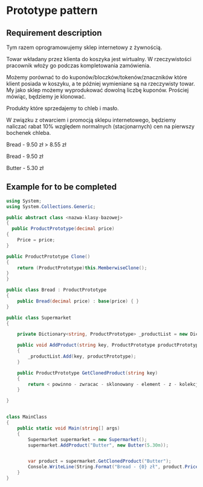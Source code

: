 # Prototype pattern

## Requirement description

Tym razem oprogramowujemy sklep internetowy z żywnością.

Towar wkładany przez klienta do koszyka jest wirtualny. W rzeczywistości pracownik włoży go podczas kompletowania zamówienia.

Możemy porównać to do kuponów/bloczków/tokenów/znaczników które klient posiada w koszyku, a te później wymieniane są na rzeczywisty towar. My jako sklep możemy wyprodukować dowolną liczbę kuponów. Prościej mówiąc, będziemy je klonować.

Produkty które sprzedajemy to chleb i masło.

W związku z otwarciem i promocją sklepu internetowego, będziemy naliczać rabat 10% względem normalnych (stacjonarnych) cen na pierwszy bochenek chleba.

Bread - 9.50 zł > 8.55 zł

Bread - 9.50 zł

Butter - 5.30 zł

## Example for to be completed

```csharp
using System;
using System.Collections.Generic;

public abstract class <nazwa-klasy-bazowej>
{
  public ProductPrototype(decimal price)
{
    Price = price;
}

public ProductPrototype Clone()
{
    return (ProductPrototype)this.MemberwiseClone();
}
}

public class Bread : ProductPrototype
{
    public Bread(decimal price) : base(price) { }
}

public class Supermarket
{

    private Dictionary<string, ProductPrototype> _productList = new Dictionary<string, ProductPrototype>();

    public void AddProduct(string key, ProductPrototype productPrototype)
    {
        _productList.Add(key, productPrototype);
    }

    public ProductPrototype GetClonedProduct(string key)
    {
        return < powinno - zwracac - sklonowany - element - z - kolekcji >
    }

}


class MainClass
{
    public static void Main(string[] args)
    {
        Supermarket supermarket = new Supermarket();
        supermarket.AddProduct("Butter", new Butter(5.30m));


        var product = supermarket.GetClonedProduct("Butter");
        Console.WriteLine(String.Format("Bread - {0} zł", product.Price));
    }
}
```